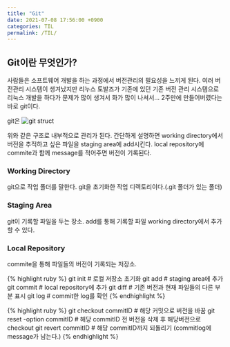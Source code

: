 ```yaml
---
title: "Git"
date: 2021-07-08 17:56:00 +0900
categories: TIL
permalink: /TIL/
---
```


<h2>Git이란 무엇인가?</h2>

사람들은 소프트웨어 개발을 하는 과정에서 버전관리의 필요성을 느끼게 된다.
여러 버전관리 시스템이 생겨났지만
리누스 토발즈가 기존에 있던 기존 버전 관리 시스템으로 리눅스 개발을 하다가
문제가 많이 생겨서 화가 많이 나셔서...
2주만에 만들어버렸다는 바로 git이다.

git은
<img src= "https://res.cloudinary.com/practicaldev/image/fetch/s--Si7ksd-d--/c_limit%2Cf_auto%2Cfl_progressive%2Cq_auto%2Cw_880/https://cdn-images-1.medium.com/max/800/1%2AdiRLm1S5hkVoh5qeArND0Q.png" alt = "git struct">

위와 같은 구조로 내부적으로 관리가 된다. 간단하게 설명하면 working directory에서 버전을 추적하고 싶은
파일을 staging area에 add시킨다. local repository에 commite과 함께 message를 적어주면 버전이 기록된다.

<h3>Working Directory</h3>
git으로 작업 폴더를 말한다. git을 초기화한 작업 디렉토리이다.(.git 폴더가 있는 폴더)

<h3>Staging Area</h3>
git이 기록할 파일을 두는 장소. add를 통해 기록할 파일 working directory에서 추가 할 수 있다.

<h3>Local Repository</h3>
commite을 통해 파일들의 버전이 기록되는 저장소.

{% highlight ruby %}
git init # 로컬 저장소 초기화
git add # staging area에 추가
git commit # local repository에 추가
git diff # 기존 버전과 현재 파일들의 다른 부분 표시
git log # commit한 log를 확인
{% endhighlight %}

{% highlight ruby %}
git checkout commitID # 해당 커밋으로 버전을 바꿈
git reset -option commitID # 해당 commitID 전 버전을 삭제 후 해당버전으로 checkout
git revert commitID # 해당 commitID까지 되돌리기 (commitlog에 message가 남는다.)
{% endhighlight %}
